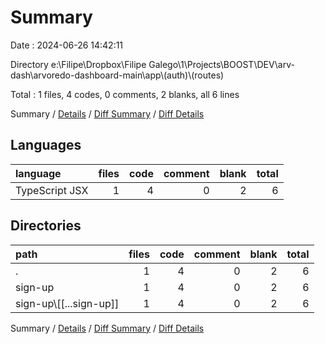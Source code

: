 # Summary

Date : 2024-06-26 14:42:11

Directory e:\\Filipe\\Dropbox\\Filipe Galego\\1\\Projects\\BOOST\\DEV\\arv-dash\\arvoredo-dashboard-main\\app\\(auth)\\(routes)

Total : 1 files,  4 codes, 0 comments, 2 blanks, all 6 lines

Summary / [Details](details.md) / [Diff Summary](diff.md) / [Diff Details](diff-details.md)

## Languages
| language | files | code | comment | blank | total |
| :--- | ---: | ---: | ---: | ---: | ---: |
| TypeScript JSX | 1 | 4 | 0 | 2 | 6 |

## Directories
| path | files | code | comment | blank | total |
| :--- | ---: | ---: | ---: | ---: | ---: |
| . | 1 | 4 | 0 | 2 | 6 |
| sign-up | 1 | 4 | 0 | 2 | 6 |
| sign-up\\[[...sign-up]] | 1 | 4 | 0 | 2 | 6 |

Summary / [Details](details.md) / [Diff Summary](diff.md) / [Diff Details](diff-details.md)